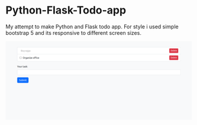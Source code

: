 # Python-Flask-Todo-app
My attempt to make Python and Flask todo app. For style i used simple bootstrap 5 and its responsive to different screen sizes.

![Alt text](/img/1.png?raw=true "Screenshot")
